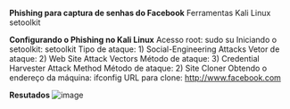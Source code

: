 **Phishing para captura de senhas do Facebook**
Ferramentas
Kali Linux
setoolkit

**Configurando o Phishing no Kali Linux**
Acesso root: sudo su
Iniciando o setoolkit: setoolkit
Tipo de ataque: 1) Social-Engineering Attacks
Vetor de ataque: 2) Web Site Attack Vectors
Método de ataque: 3) Credential Harvester Attack Method 
Método de ataque: 2) Site Cloner
Obtendo o endereço da máquina: ifconfig
URL para clone: http://www.facebook.com

**Resutados**
![image](https://github.com/user-attachments/assets/c069ffe2-0765-4e5f-95f1-5c36eeae44ae)
